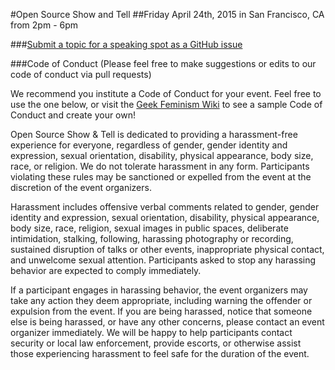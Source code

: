 #Open Source Show and Tell
##Friday April 24th, 2015 in San Francisco, CA from 2pm - 6pm

###[Submit a topic for a speaking spot as a GitHub issue](https://github.com/OpenSourceShowAndTell/SanFrancisco_April2015/issues/new)

###Code of Conduct (Please feel free to make suggestions or edits to our code of conduct via pull requests)

We recommend you institute a Code of Conduct for your event. Feel free to use the one below, or visit the [Geek Feminism Wiki](http://geekfeminism.wikia.com/wiki/Conference_anti-harassment/Policy) to see a sample Code of Conduct and create your own!

Open Source Show & Tell is dedicated to providing a harassment-free experience for everyone, regardless of gender, gender identity and expression, sexual orientation, disability, physical appearance, body size, race, or religion. We do not tolerate harassment in any form. Participants violating these rules may be sanctioned or expelled from the event at the discretion of the event organizers.

Harassment includes offensive verbal comments related to gender, gender identity and expression, sexual orientation, disability, physical appearance, body size, race, religion, sexual images in public spaces, deliberate intimidation, stalking, following, harassing photography or recording, sustained disruption of talks or other events, inappropriate physical contact, and unwelcome sexual attention. Participants asked to stop any harassing behavior are expected to comply immediately.

If a participant engages in harassing behavior, the event organizers may take any action they deem appropriate, including warning the offender or expulsion from the event. If you are being harassed, notice that someone else is being harassed, or have any other concerns, please contact an event organizer immediately. We will be happy to help participants contact security or local law enforcement, provide escorts, or otherwise assist those experiencing harassment to feel safe for the duration of the event.
